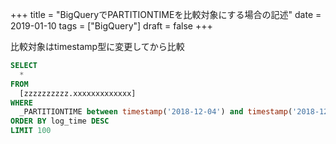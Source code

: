 +++
title = "BigQueryでPARTITIONTIMEを比較対象にする場合の記述"
date = 2019-01-10
tags = ["BigQuery"]
draft = false
+++

比較対象はtimestamp型に変更してから比較

```sql
SELECT
  *
FROM
  [zzzzzzzzzz.xxxxxxxxxxxxx]
WHERE
  _PARTITIONTIME between timestamp('2018-12-04') and timestamp('2018-12-11')
ORDER BY log_time DESC
LIMIT 100
```
